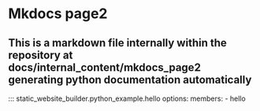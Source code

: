 # Mkdocs page2

##  This is a markdown file internally within the repository at docs/internal_content/mkdocs_page2 generating python documentation automatically

::: static_website_builder.python_example.hello
     options:
      members:
        - hello